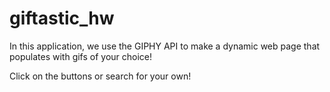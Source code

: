 # giftastic_hw


In this application, we use the GIPHY API to make a dynamic web page that populates with gifs of your choice!

Click on the buttons or search for your own!
